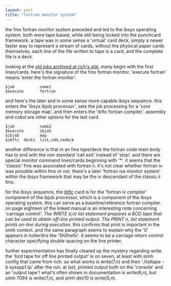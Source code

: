 ```yaml
---
layout: post
title: "fortran monitor system"
---
```

the fms fortran monitor system preceded and led to the ibsys operating system. both were tape based, while still being locked into the punchcard framework. a tape was in some sense a 'virtual' card deck, simply a newer faster way to represent a stream of cards, without the physical paper cards themselves. each line of the file written to tape is a card, and the complete file is a deck.

looking at the [old jobs archived at rich's site](https://sky-visions.com/ibm/ibsys_examples.shtml), many begin with the first lines/cards. here's the signature of the fms fortran monitor. 'execute fortran' means 'enter the fortran monitor'.

    $job           name1
    $execute       fortran

and here's the later and in some sense more capable ibsys sequence. this enters the 'ibsys ibjob processor', sets the job processing for a 'core memory storage map', and then enters the 'ibftc fortran compiler'. assembly and cobol are other options for the last card.

    $job           name2
    $execute       ibjob
    $ibjob         map
    $ibftc  deck1  list,sdd,nodeck

another difference is that in an fms tape/deck the fortran code main body has to end with the non standard 'call exit' instead of 'stop'. and there are special monitor command lines/cards beginning with '*'. it seems that the 'classic' fms was associated with fortran ii. it's not clear whether fortran iv was possible within fms or not. there's a later 'fortran iva monitor system' within the ibsys framework that may be the iv descendant of the classic ii fms.

for the ibsys sequence, the [ibftc](http://www.bitsavers.org/pdf/ibm/7090/C28-6390-3_v13_F4_Apr66.pdf) card is for the 'fortran iv compiler' component of the ibjob processor, which is a component of the ibsys operating system. this can serve as a baseline/reference fortran compiler. on page eighteen of the linked manual is an interesting note concerning 'carriage control'. _The WRITE (i,n) list statement prepares a BCD tapе that can be used to obtain off-line printed output. The PRINT n, list statement prints on-line during execution._ this confirms that print is important in the simh context. and the same paragraph seems to explain why the '0' appears in holleriths like '5h0hello'. it seems to be a carriage return control character specifying double spacing on the line printer.

further experimentation has finally cleared up the mystery regarding write. the 'bcd tape for off line printed output' is on seven, at least with simh config that came from rich. so what works is write(7,n) and then './listtape -b sysspp1.tp' after the run. at last, printed output both on the 'console' and an 'output tape'! what's often shown in documentation is write(6,n), but simh 7094 is write(7,n), and simh dec10 is write(5,n).
